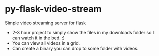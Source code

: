 # py-flask-video-stream
Simple video streaming server for flask
* 2-3 hour project to simply show the files in my downloads folder so I can watch it in the bed. :) 
* You can view all videos in a grid.
* Can create a binary you can drop to some folder with videos.
